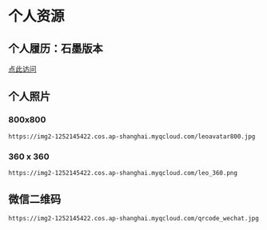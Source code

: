 # 个人资源

## 个人履历：石墨版本

[点此访问](https://shimo.im/docs/kQbI4FQ0S2cPWRK3/)

## 个人照片

### 800x800

`https://img2-1252145422.cos.ap-shanghai.myqcloud.com/leoavatar800.jpg`

### 360 x 360
`https://img2-1252145422.cos.ap-shanghai.myqcloud.com/leo_360.png`

## 微信二维码
`https://img2-1252145422.cos.ap-shanghai.myqcloud.com/qrcode_wechat.jpg`

